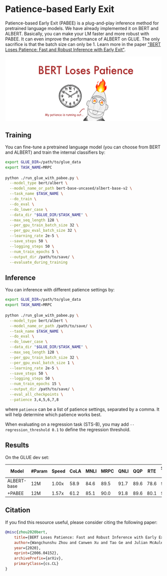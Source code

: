 # Patience-based Early Exit

Patience-based Early Exit (PABEE) is a plug-and-play inference method for pretrained language models.
We have already implemented it on BERT and ALBERT. Basically, you can make your LM faster and more robust with PABEE. It can even improve the performance of ALBERT on GLUE. The only sacrifice is that the batch size can only be 1.
Learn more in the paper ["BERT Loses Patience: Fast and Robust Inference with Early Exit"](https://arxiv.org/abs/2006.04152).

![PABEE](https://github.com/JetRunner/PABEE/raw/master/bert-loses-patience.png)

## Training

You can fine-tune a pretrained language model (you can choose from BERT and ALBERT) and train the internal classifiers by:
```bash
export GLUE_DIR=/path/to/glue_data
export TASK_NAME=MRPC

python ./run_glue_with_pabee.py \
  --model_type bert/albert \
  --model_name_or_path bert-base-uncased/albert-base-v2 \
  --task_name $TASK_NAME \
  --do_train \
  --do_eval \
  --do_lower_case \
  --data_dir "$GLUE_DIR/$TASK_NAME" \
  --max_seq_length 128 \
  --per_gpu_train_batch_size 32 \
  --per_gpu_eval_batch_size 32 \
  --learning_rate 2e-5 \
  --save_steps 50 \
  --logging_steps 50 \
  --num_train_epochs 5 \
  --output_dir /path/to/save/ \
  --evaluate_during_training
```


## Inference

You can inference with different patience settings by:
```bash
export GLUE_DIR=/path/to/glue_data
export TASK_NAME=MRPC

python ./run_glue_with_pabee.py \
  --model_type bert/albert \
  --model_name_or_path /path/to/save/ \
  --task_name $TASK_NAME \
  --do_eval \
  --do_lower_case \
  --data_dir "$GLUE_DIR/$TASK_NAME" \
  --max_seq_length 128 \
  --per_gpu_train_batch_size 32 \
  --per_gpu_eval_batch_size 1 \
  --learning_rate 2e-5 \
  --save_steps 50 \
  --logging_steps 50 \
  --num_train_epochs 15 \
  --output_dir /path/to/save/ \
  --eval_all_checkpoints \
  --patience 3,4,5,6,7,8
```
where `patience` can be a list of patience settings, separated by a comma. It will help determine which patience works best.

When evaluating on a regression task (STS-B), you may add `--regression_threshold 0.1` to define the regression threshold.

## Results
On the GLUE dev set:

| Model        | \#Param | Speed  | CoLA  | MNLI  | MRPC  | QNLI  | QQP   | RTE   | SST\-2 | STS\-B |
|--------------|---------|--------|-------|-------|-------|-------|-------|-------|--------|--------|
| ALBERT\-base | 12M     | 1\.00x | 58\.9 | 84\.6 | 89\.5 | 91\.7 | 89\.6 | 78\.6 | 92\.8  | 89\.5  |
| \+PABEE      | 12M     | 1\.57x | 61\.2 | 85\.1 | 90\.0 | 91\.8 | 89\.6 | 80\.1 | 93\.0  | 90\.1  |


## Citation
If you find this resource useful, please consider citing the following paper:
```bibtex
@misc{zhou2020bert,
    title={BERT Loses Patience: Fast and Robust Inference with Early Exit},
    author={Wangchunshu Zhou and Canwen Xu and Tao Ge and Julian McAuley and Ke Xu and Furu Wei},
    year={2020},
    eprint={2006.04152},
    archivePrefix={arXiv},
    primaryClass={cs.CL}
}
```

